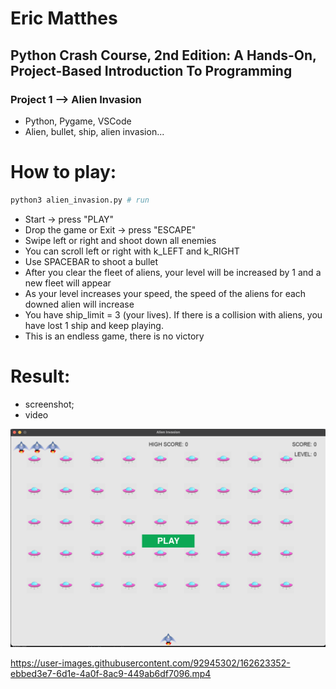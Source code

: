 
# Eric Matthes

## Python Crash Course, 2nd Edition: A Hands-On, Project-Based Introduction To Programming 

### Project 1 --> Alien Invasion
 - Python, Pygame, VSCode
 - Alien, bullet, ship, alien invasion...


# How to play:
```bash
python3 alien_invasion.py # run
```
 - Start -> press "PLAY"
 - Drop the game or Exit -> press "ESCAPE"
 - Swipe left or right and shoot down all enemies
 - You can scroll left or right with k_LEFT and k_RIGHT
 - Use SPACEBAR to shoot a bullet
 - After you clear the fleet of aliens, your level will be increased by 1 and a new fleet will appear
 - As your level increases your speed, the speed of the aliens for each downed alien will increase
 - You have ship_limit = 3 (your lives). If there is a collision with aliens, you have lost 1 ship and keep playing.
- This is an endless game, there is no victory

# Result:

- screenshot;
- video

![Screenshot](images/screenshot.png) 

 https://user-images.githubusercontent.com/92945302/162623352-ebbed3e7-6d1e-4a0f-8ac9-449ab6df7096.mp4


